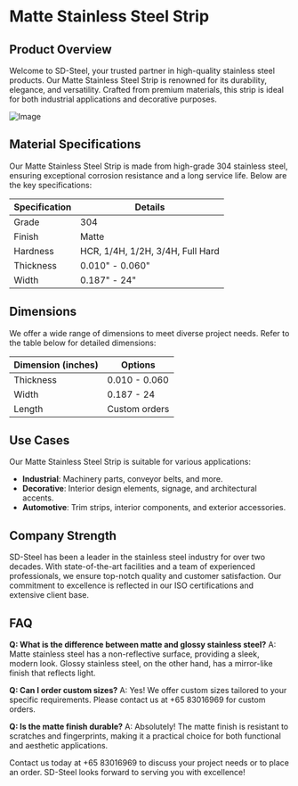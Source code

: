 # Matte Stainless Steel Strip

## Product Overview

Welcome to SD-Steel, your trusted partner in high-quality stainless steel products. Our Matte Stainless Steel Strip is renowned for its durability, elegance, and versatility. Crafted from premium materials, this strip is ideal for both industrial applications and decorative purposes.

![Image](https://github.com/user-attachments/assets/2567258e-e124-4816-932d-1809bd27ef0b)

## Material Specifications

Our Matte Stainless Steel Strip is made from high-grade 304 stainless steel, ensuring exceptional corrosion resistance and a long service life. Below are the key specifications:

| Specification | Details |
|---------------|---------|
| Grade         | 304     |
| Finish        | Matte   |
| Hardness      | HCR, 1/4H, 1/2H, 3/4H, Full Hard |
| Thickness     | 0.010" - 0.060" |
| Width         | 0.187" - 24" |

## Dimensions

We offer a wide range of dimensions to meet diverse project needs. Refer to the table below for detailed dimensions:

| Dimension (inches) | Options       |
|--------------------|---------------|
| Thickness          | 0.010 - 0.060 |
| Width              | 0.187 - 24    |
| Length             | Custom orders |

## Use Cases

Our Matte Stainless Steel Strip is suitable for various applications:

- **Industrial**: Machinery parts, conveyor belts, and more.
- **Decorative**: Interior design elements, signage, and architectural accents.
- **Automotive**: Trim strips, interior components, and exterior accessories.

## Company Strength

SD-Steel has been a leader in the stainless steel industry for over two decades. With state-of-the-art facilities and a team of experienced professionals, we ensure top-notch quality and customer satisfaction. Our commitment to excellence is reflected in our ISO certifications and extensive client base.

## FAQ

**Q: What is the difference between matte and glossy stainless steel?**
A: Matte stainless steel has a non-reflective surface, providing a sleek, modern look. Glossy stainless steel, on the other hand, has a mirror-like finish that reflects light.

**Q: Can I order custom sizes?**
A: Yes! We offer custom sizes tailored to your specific requirements. Please contact us at +65 83016969 for custom orders.

**Q: Is the matte finish durable?**
A: Absolutely! The matte finish is resistant to scratches and fingerprints, making it a practical choice for both functional and aesthetic applications.

Contact us today at +65 83016969 to discuss your project needs or to place an order. SD-Steel looks forward to serving you with excellence!